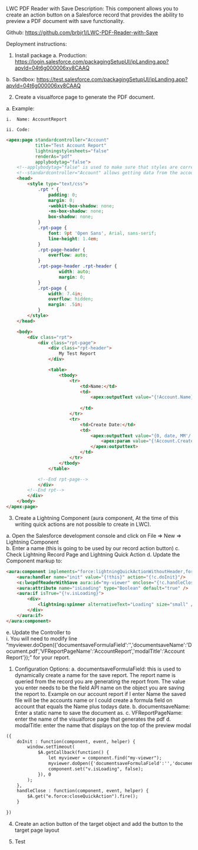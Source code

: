 LWC PDF Reader with Save
Description: This component allows you to create an action button on a Salesforce record that provides the ability to preview a PDF document with save functionality.

Github: https://github.com/brbjr1/LWC-PDF-Reader-with-Save

Deployment instructions: 
1.	Install package 
  a.	Production: https://login.salesforce.com/packagingSetupUI/ipLanding.app?apvId=04t6g000006xy8CAAQ 

  b.	Sandbox: https://test.salesforce.com/packagingSetupUI/ipLanding.app?apvId=04t6g000006xy8CAAQ 

2.	Create a visualforce page to generate the PDF document. 

  a.	Example: 

    i.	Name: AccountReport 

    ii.	Code: 

```html
<apex:page standardcontroller="Account"
           title="Test Account Report"
           lightningstylesheets="false"
           renderAs="pdf"
           applybodytag="false">
    <!--applybodytag="false" is used to make sure that styles are correctly applied to the generated pdf-->
    <!--standardcontroller="Account" allows getting data from the account object without writing a class-->       
    <head>
        <style type="text/css">
            .rpt * {
                padding: 0;
                margin: 0;
                -webkit-box-shadow: none;
                -ms-box-shadow: none;
                box-shadow: none;
            }
            .rpt-page {
                font: 9pt 'Open Sans', Arial, sans-serif;
                line-height: 1.4em;
            }
            .rpt-page-header {
                overflow: auto;
            }
            .rpt-page-header .rpt-header {
                    width: auto;
                    margin: 0;
            }
            .rpt-page {
                width: 7.4in;
                overflow: hidden;
                margin: .5in;
            }
        </style>
    </head>

    <body>
        <div class="rpt">
            <div class="rpt-page">
                <div class="rpt-header">
                    My Test Report
                </div>

                <table>
                    <tbody>
                        <tr>
                            <td>Name:</td>
                            <td>
                                <apex:outputText value="{!Account.Name}"/>
                                
                            </td>
                        </tr>
                        <tr>
                            <td>Create Date:</td>
                            <td>
                                <apex:outputText value="{0, date, MM'/'dd'/'yyyy}">
                                    <apex:param value="{!Account.CreatedDate}" />
                                </apex:outputtext>
                            </td>
                        </tr>
                    </tbody>
                </table>

            <!--End rpt-page-->
            </div>
        <!--End rpt-->
        </div>
    </body>
</apex:page>
```
3. Create	a Lightning Component (aura component, At the time of this writing quick actions are not possible to create in LWC). 

  a. Open the Salesforce development console and click on File => New => Lightning Component  
  b. Enter a name (this is going to be used by our record action button) 
  c. Check Lightning Record Page and Lightning Quick Action 
  d. Update the Component markup to: 
```html
<aura:component implements="force:lightningQuickActionWithoutHeader,force:hasRecordId">
	<aura:handler name="init" value="{!this}" action="{!c.doInit}"/>
	<c:lwcpdfReaderWithSave aura:id="my-viewer" onclose="{!c.handleClose}" showConsoleLogs="false" recordId="{!v.recordId}" />
	<aura:attribute name="isLoading" type="Boolean" default="true" />
	<aura:if isTrue="{!v.isLoading}">
		<div>
			<lightning:spinner alternativeText="Loading" size="small" />
		</div>
	</aura:if> 
</aura:component>
``` 
  e.	Update the Controller to  
    i. You will need to modify line “myviewer.doOpen({'documentsaveFormulaField':'','documentsaveName':'Document.pdf','VFReportPageName':'AccountReport','modalTitle':'Account Report'});” for your report. 
  1.	Configuration Options: 
    a.	documentsaveFormulaField: this is used to dynamically create a name for the save report. The report name is queried from the record you are generating the report from. The value you enter needs to be the field API name on the object you are saving the report to. Example on our account report if I enter Name the saved file will be the accounts name or I could create a formula field on account that equals the Name plus todays date. 
    b.	documentsaveName: Enter a static name to save the document as. 
    c.	VFReportPageName: enter the name of the visualforce page that generates the pdf 
    d.	modalTitle: enter the name that displays on the top of the preview modal 
```html    
({
	doInit : function(component, event, helper) {
        window.setTimeout(
            $A.getCallback(function() {
				let myviewer = component.find("my-viewer");
				myviewer.doOpen({'documentsaveFormulaField':'','documentsaveName':'Document.pdf','VFReportPageName':'AccountReport','modalTitle':'Account Report'});
				component.set("v.isLoading", false);
			}), 0
        );
    },
	handleClose : function(component, event, helper) {
		$A.get("e.force:closeQuickAction").fire();  
	}

})

```

 
4.	Create an action button of the target object and add the button to the target page layout 
 
 
 

5.	Test 

